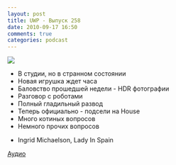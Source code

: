 ```yaml
---
layout: post
title: UWP - Выпуск 258
date: 2010-09-17 16:50
comments: true
categories: podcast
---
```

![](https://podcast.umputun.com/images/uwp/uwp258.jpg)


- В студии, но в странном состоянии
- Новая игрушка ждет часа
- Баловство прошедшей недели - HDR фотографии
- Разговор с роботами
- Полный гладильный развод
- Теперь официально - подсели на House
- Много котиных вопросов
- Немного прочих вопросов


* Ingrid Michaelson, Lady In Spain

[Аудио](http://archive.rucast.net/uwp/media/ump_podcast258.mp3)
<audio src="http://archive.rucast.net/uwp/media/ump_podcast258.mp3" preload="none">
